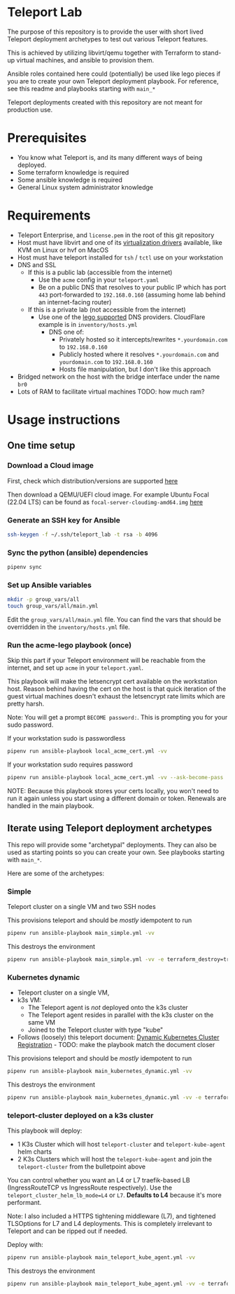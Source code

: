 # Teleport Lab

The purpose of this repository is to provide  the user with short lived Teleport deployment archetypes to test out various Teleport features.

This is achieved by utilizing libvirt/qemu together with Terraform to stand-up virtual machines, and ansible to provision them.

Ansible roles contained here could (potentially) be used like lego pieces if you are to create your own Teleport deployment playbook. For reference, see this readme and playbooks starting with `main_*`

Teleport deployments created with this repository are not meant for production use.

# Prerequisites

* You know what Teleport is, and its many different ways of being deployed.
* Some terraform knowledge is required
* Some ansible knowledge is required
* General Linux system administrator knowledge

# Requirements

* Teleport Enterprise, and `license.pem` in the root of this git repository
* Host must have libvirt and one of its [virtualization drivers](https://libvirt.org/formatdomain.html#element-and-attribute-overview) available, like KVM on Linux or hvf on MacOS
* Host must have teleport installed for `tsh` / `tctl` use on your workstation
* DNS and SSL
  * If this is a public lab (accessible from the internet)
      * Use the `acme` config in your `teleport.yaml`
      * Be on a public DNS that resolves to your public IP which has port `443` port-forwarded to `192.168.0.160` (assuming home lab behind an internet-facing router)
  * If this is a private lab (not accessible from the internet)
    * Use one of the [lego supported](https://go-acme.github.io/lego/dns/) DNS providers. CloudFlare example is in `inventory/hosts.yml`
      * DNS one of:
        * Privately hosted so it intercepts/rewrites `*.yourdomain.com` to `192.168.0.160`
        * Publicly hosted where it resolves `*.yourdomain.com` and `yourdomain.com` to `192.168.0.160`
        * Hosts file manipulation, but I don't like this approach
* Bridged network on the host with the bridge interface under the name `br0`
* Lots of RAM to facilitate virtual machines TODO: how much ram?

# Usage instructions

## One time setup

### Download a Cloud image 

First, check which distribution/versions are supported [here](https://goteleport.com/docs/installation/)

Then download a QEMU/UEFI cloud image. For example Ubuntu Focal (22.04 LTS) can be found as `focal-server-cloudimg-amd64.img` [here](https://cloud-images.ubuntu.com/focal/current/)

### Generate an SSH key for Ansible

```bash
ssh-keygen -f ~/.ssh/teleport_lab -t rsa -b 4096
```

### Sync the python (ansible) dependencies

```bash
pipenv sync
```

### Set up Ansible variables

```bash
mkdir -p group_vars/all
touch group_vars/all/main.yml
```

Edit the `group_vars/all/main.yml` file. You can find the vars that should be overridden in the `inventory/hosts.yml` file.

### Run the acme-lego playbook (once)

Skip this part if your Teleport environment will be reachable from the internet, and set up `acme` in your `teleport.yaml`.

This playbook will make the letsencrypt cert available on the workstation host. Reason behind having the cert on the host is that quick iteration of the guest virtual machines doesn't exhaust the letsencrypt rate limits which are pretty harsh.

Note: You will get a prompt `BECOME password:`. This is prompting you for your sudo password.

If your workstation sudo is passwordless

```bash
pipenv run ansible-playbook local_acme_cert.yml -vv
```

If your workstation sudo requires password

```bash
pipenv run ansible-playbook local_acme_cert.yml -vv --ask-become-pass
```

NOTE: Because this playbook stores your certs locally, you won't need to run it again unless you start using a different domain or token. Renewals are handled in the main playbook.

## Iterate using Teleport deployment archetypes

This repo will provide some "archetypal" deployments. They can also be used as starting points so you can create your own. See playbooks starting with `main_*`.

Here are some of the archetypes:

### Simple

Teleport cluster on a single VM and two SSH nodes

This provisions teleport and should be *mostly* idempotent to run

```bash
pipenv run ansible-playbook main_simple.yml -vv
```

This destroys the environment

```bash
pipenv run ansible-playbook main_simple.yml -vv -e terraform_destroy=true
```

### Kubernetes dynamic

* Teleport cluster on a single VM,
* k3s VM:
  * The Teleport agent is *not* deployed onto the k3s cluster
  * The Teleport agent resides in parallel with the k3s cluster on the same VM
  * Joined to the Teleport cluster with type "kube"
* Follows (loosely) this teleport document: [Dynamic Kubernetes Cluster Registration](https://goteleport.com/docs/enroll-resources/kubernetes-access/register-clusters/dynamic-registration/) - TODO: make the playbook match the document closer

This provisions teleport and should be *mostly* idempotent to run

```bash
pipenv run ansible-playbook main_kubernetes_dynamic.yml -vv
```

This destroys the environment

```bash
pipenv run ansible-playbook main_kubernetes_dynamic.yml -vv -e terraform_destroy=true
```

### teleport-cluster deployed on a k3s cluster

This playbook will deploy:
* 1 K3s Cluster which will host `teleport-cluster` and `teleport-kube-agent` helm charts
* 2 K3s Clusters which will host the `teleport-kube-agent` and join the `teleport-cluster` from the bulletpoint above

You can control whether you want an L4 or L7 traefik-based LB (IngressRouteTCP vs IngressRoute respectively).
Use the `teleport_cluster_helm_lb_mode=L4` or `L7`. **Defaults to L4** because it's more performant.

Note:
I also included a HTTPS tightening middleware (L7), and tightened TLSOptions for L7 and L4 deployments.
This is completely irrelevant to Teleport and can be ripped out if needed.

Deploy with:
```bash
pipenv run ansible-playbook main_teleport_kube_agent.yml -vv
```

This destroys the environment

```bash
pipenv run ansible-playbook main_teleport_kube_agent.yml -vv -e terraform_destroy=true
```
